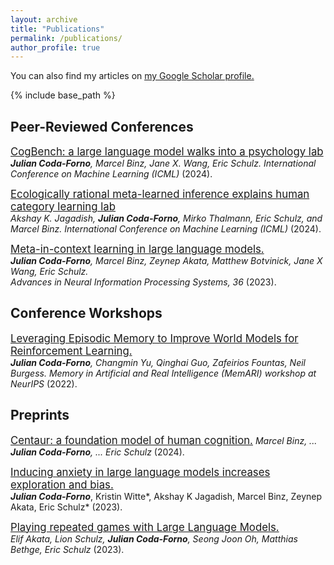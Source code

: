 ```yaml
---
layout: archive
title: "Publications"
permalink: /publications/
author_profile: true
---
```




<!-- {% if author.googlescholar %} -->
You can also find my articles on <u><a href="{{ site.author.googlescholar }}">my Google Scholar profile</a>.</u>
<!-- {% endif %} -->

{% include base_path %}

## Peer-Reviewed Conferences
[<span style="font-size:larger;">CogBench: a large language model walks into a psychology lab</span>](https://proceedings.mlr.press/v235/coda-forno24a.html)  
***Julian Coda-Forno**, Marcel Binz, Jane X. Wang, Eric Schulz.* 
*International Conference on Machine Learning (ICML)* (2024).

[<span style="font-size:larger;">Ecologically rational meta-learned inference explains human category learning lab</span>](https://proceedings.mlr.press/v235/jagadish24a.html)  
*Akshay K. Jagadish, **Julian Coda-Forno**, Mirko Thalmann, Eric Schulz, and Marcel Binz.*
*International Conference on Machine Learning (ICML)* (2024).

[<span style="font-size:larger;">Meta-in-context learning in large language models.</span>](https://proceedings.neurips.cc/paper_files/paper/2023/file/cda04d7ea67ea1376bf8c6962d8541e0-Paper-Conference.pdf)  
***Julian Coda-Forno**, Marcel Binz, Zeynep Akata, Matthew Botvinick, Jane X Wang, Eric Schulz.*  
*Advances in Neural Information Processing Systems, 36* (2023).

<!-- ## Journal Articles
[<span style="font-size:larger;">Playing repeated games with Large Language Models.</span>](https://arxiv.org/pdf/2305.16867.pdf)  
*Elif Akata, Lion Schulz, **Julian Coda-Forno**, Seong Joon Oh, Matthias Bethge, Eric Schulz.*
*Nature Human Behaviour* (2024). -->

## Conference Workshops
[<span style="font-size:larger;">Leveraging Episodic Memory to Improve World
Models for Reinforcement Learning.</span>](https://memari-workshop.github.io/papers/paper_3.pdf)  
***Julian Coda-Forno**, Changmin Yu, Qinghai Guo, Zafeirios Fountas, Neil Burgess.* *Memory in Artificial and Real Intelligence (MemARI) workshop at NeurIPS* (2022).

## Preprints

[<span style="font-size:larger;">Centaur: a foundation model of human cognition.</span>](https://arxiv.org/pdf/2410.20268)
*Marcel Binz, ... **Julian Coda-Forno**, ... Eric Schulz* (2024).

[<span style="font-size:larger;">Inducing anxiety in large language models increases exploration and bias.</span>](https://arxiv.org/abs/2304.11111)  
***Julian Coda-Forno***, Kristin Witte*, Akshay K Jagadish, Marcel Binz, Zeynep Akata, Eric Schulz*  (2023).

[<span style="font-size:larger;">Playing repeated games with Large Language Models.</span>](https://arxiv.org/pdf/2305.16867.pdf)  
*Elif Akata, Lion Schulz, **Julian Coda-Forno**, Seong Joon Oh, Matthias Bethge, Eric Schulz* (2023).

